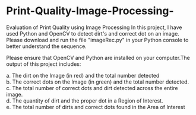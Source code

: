 # Print-Quality-Image-Processing-

Evaluation of Print Quality using Image Processing
In this project, I have used Python and OpenCV to detect dirt's and correct dot on an image. Please download and run the file "imageRec.py" in your Python console to better understand the sequence.

Please ensure that OpenCV and Python are installed on your computer.The output of this project includes:  

  a. The dirt on the Image (in red) and the total number detected  
  b. The correct dots on the Image (in green) and the total number detected.  
  c. The total number of correct dots and dirt detected across the entire image.  
  d. The quantity of dirt and the proper dot in a Region of Interest.  
  e. The total number of dirts and correct dots found in the Area of Interest
